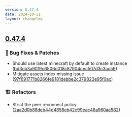 ```yaml
---
version: 0.47.4
date: 2024-10-11
layout: changelog
---
```

## [0.47.4](#0.47.4)
### 🐛 Bug Fixes & Patches

- Should use latest minecraft by default to create instance ([bd3cb3a90f9c6506c018c87904cec507d3c3ac59](https://github.com/Voxelum/x-minecraft-launcher/commit/bd3cb3a90f9c6506c018c87904cec507d3c3ac59))
- Mitigate assets index missing issue ([97f691771b8266fe9181debbe2c379823e95f0ac](https://github.com/Voxelum/x-minecraft-launcher/commit/97f691771b8266fe9181debbe2c379823e95f0ac))
### 🏗️ Refactors

- Strict the peer reconnect policy ([2aa2d0b86deb44d4858eb42c99eac48a960aa582](https://github.com/Voxelum/x-minecraft-launcher/commit/2aa2d0b86deb44d4858eb42c99eac48a960aa582))
